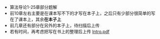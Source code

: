 * 算法导论1-25章部分题解
* 前10章左右主要是在课本写不下的才写在本子上，之后只有少部分很简单的写在了课本上，其余**在本子上**
* 前几章还有部分在另外的本子上，待扫描后上传
* 若有时间，再考虑把写在书上的整理后上传
[Intro.pdf](https://github.com/duwenqin123/clrs_exercise_answer/blob/master/clrs/clrs1.pdf)
